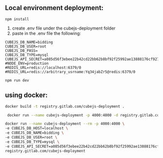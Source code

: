 ## Local environment deployment:
```
npm install
```
1. create .env file under the cubejs-deployment folder
2. paste in the .env file the following:
```CUBEJS_DB_HOST=localhost
CUBEJS_DB_NAME=bidding
CUBEJS_DB_USER=root
CUBEJS_DB_PASS=
CUBEJS_DB_TYPE=mysql
CUBEJS_API_SECRET=a085d56f3ebee22b42cd22bb62b8bf92f25992ae13888176cf9273f7b91c9d10e17ffcbf9692a2982071dd8d1f64b8a5fe2ceac656e99448faa8ff827e78cdf8
#NODE_ENV=production
#REDIS_URL=redis://localhost:6379/0
#REDIS_URL=redis://arbitrary_usrname:Yq34jabZr5@redis:6379/0
```

```
npm run dev
```

## using docker:

```bash
docker build -t registry.gitlab.com/cubejs-deployment .
```


```bash
 docker run --name cubejs-deployment -p 4000:4000 -d registry.gitlab.com/cubejs-deployment
```

```bash
docker run --name cubejs-deployment --rm -p 4000:4000 \
-e CUBEJS_DB_HOST=localhost \
-e CUBEJS_DB_NAME=bidding \
-e CUBEJS_DB_USER=root \
-e CUBEJS_DB_TYPE=mysql \
-e CUBEJS_API_SECRET=a085d56f3ebee22b42cd22bb62b8bf92f25992ae13888176cf9273f7b91c9d10e17ffcbf9692a2982071dd8d1f64b8a5fe2ceac656e99448faa8ff827e78cdf8 \
registry.gitlab.com/cubejs-deployment
```
